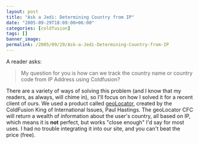 ```yaml
---
layout: post
title: "Ask a Jedi: Determining Country from IP"
date: "2005-09-29T18:09:00+06:00"
categories: [coldfusion]
tags: []
banner_image: 
permalink: /2005/09/29/Ask-a-Jedi-Determining-Country-from-IP
---
```


A reader asks:

<blockquote>
My question for you is how can we track the country name or country code from IP Address using Coldfusion?
</blockquote>

There are a variety of ways of solving this problem (and I know that my readers, as always, will chime in), so I'll focus on how I solved it for a recent client of ours. We used a product called <a href="http://www.sustainablegis.com/projects/geoLocator/">geoLocator</a>, created by the ColdFusion King of International Issues, Paul Hastings. The geoLocator CFC will return a wealth of information about the user's country, all based on IP, which means it is <b>not</b> perfect, but works "close enough" I'd say for most uses. I had no trouble integrating it into our site, and you can't beat the price (free).
